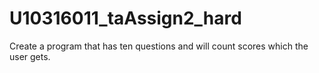 # U10316011_taAssign2_hard
Create a program that has ten questions and will count scores which the user gets.
